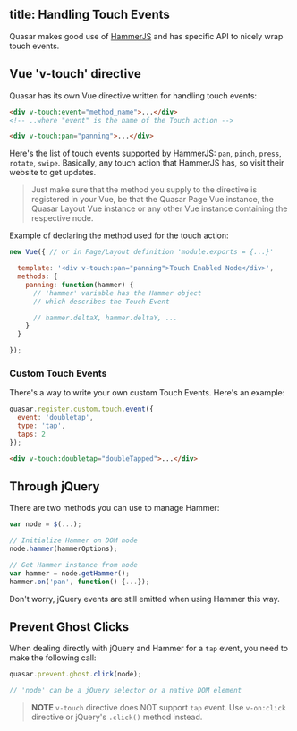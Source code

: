 title: Handling Touch Events
---

Quasar makes good use of <a href="http://hammerjs.github.io/" target="_blank">HammerJS</a> and has specific API to nicely wrap touch events.

## Vue 'v-touch' directive
Quasar has its own Vue directive written for handling touch events:

``` html
<div v-touch:event="method_name">...</div>
<!-- ..where "event" is the name of the Touch action -->

<div v-touch:pan="panning">...</div>
```

Here's the list of touch events supported by HammerJS: `pan`, `pinch`, `press`, `rotate`, `swipe`. Basically, any touch action that HammerJS has, so visit their website to get updates.

> Just make sure that the method you supply to the directive is registered in your Vue, be that the Quasar Page Vue instance, the Quasar Layout Vue instance or any other Vue instance containing the respective node.

Example of declaring the method used for the touch action:
``` js
new Vue({ // or in Page/Layout definition 'module.exports = {...}'

  template: '<div v-touch:pan="panning">Touch Enabled Node</div>',
  methods: {
    panning: function(hammer) {
      // 'hammer' variable has the Hammer object
      // which describes the Touch Event

      // hammer.deltaX, hammer.deltaY, ...
    }
  }

});
```

### Custom Touch Events
There's a way to write your own custom Touch Events. Here's an example:

``` js
quasar.register.custom.touch.event({
  event: 'doubletap',
  type: 'tap',
  taps: 2
});
```
``` html
<div v-touch:doubletap="doubleTapped">...</div>
```

## Through jQuery

There are two methods you can use to manage Hammer:
``` js
var node = $(...);

// Initialize Hammer on DOM node
node.hammer(hammerOptions);

// Get Hammer instance from node
var hammer = node.getHammer();
hammer.on('pan', function() {...});
```

Don't worry, jQuery events are still emitted when using Hammer this way.

## Prevent Ghost Clicks
When dealing directly with jQuery and Hammer for a `tap` event, you need to make the following call:

``` js
quasar.prevent.ghost.click(node);

// 'node' can be a jQuery selector or a native DOM element
```

> **NOTE**
> `v-touch` directive does NOT support `tap` event. Use `v-on:click` directive or jQuery's `.click()` method instead.
